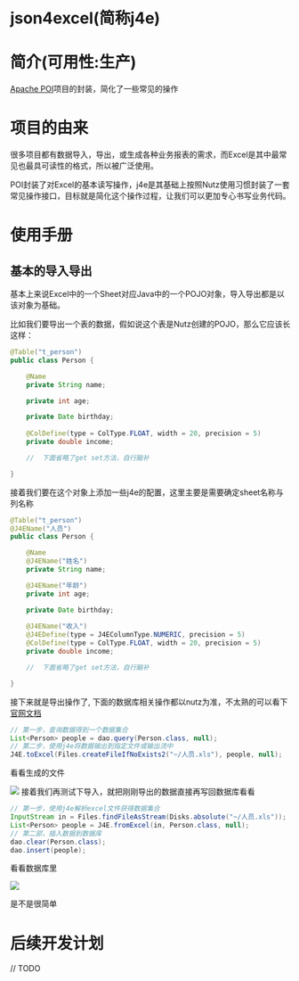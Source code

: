 json4excel(简称j4e)
==================================

简介(可用性:生产)
==================================

[Apache POI](https://poi.apache.org/)项目的封装，简化了一些常见的操作

# 项目的由来

很多项目都有数据导入，导出，或生成各种业务报表的需求，而Excel是其中最常见也最具可读性的格式，所以被广泛使用。

POI封装了对Excel的基本读写操作，j4e是其基础上按照Nutz使用习惯封装了一套常见操作接口，目标就是简化这个操作过程，让我们可以更加专心书写业务代码。


# 使用手册

## 基本的导入导出

基本上来说Excel中的一个Sheet对应Java中的一个POJO对象，导入导出都是以该对象为基础。

比如我们要导出一个表的数据，假如说这个表是Nutz创建的POJO，那么它应该长这样：

```java
@Table("t_person")
public class Person {

    @Name
    private String name;

    private int age;

    private Date birthday;
    
    @ColDefine(type = ColType.FLOAT, width = 20, precision = 5)
    private double income;

    //  下面省略了get set方法，自行脑补

}

```

接着我们要在这个对象上添加一些j4e的配置，这里主要是需要确定sheet名称与列名称

```java
@Table("t_person")
@J4EName("人员")
public class Person {

    @Name
    @J4EName("姓名")
    private String name;

    @J4EName("年龄")
    private int age;

    private Date birthday;
    
    @J4EName("收入")
    @J4EDefine(type = J4EColumnType.NUMERIC, precision = 5)
    @ColDefine(type = ColType.FLOAT, width = 20, precision = 5)
    private double income;

    //  下面省略了get set方法，自行脑补

}
```

接下来就是导出操作了, 下面的数据库相关操作都以nutz为准，不太熟的可以看下[官网文档](https://nutzam.com/core/dao/hello.html)

```java
// 第一步，查询数据得到一个数据集合
List<Person> people = dao.query(Person.class, null);   
// 第二步，使用j4e将数据输出到指定文件或输出流中
J4E.toExcel(Files.createFileIfNoExists2("~/人员.xls"), people, null);     
```
看看生成的文件

![](/media/14880377328027.jpg)
接着我们再测试下导入，就把刚刚导出的数据直接再写回数据库看看

```java
// 第一步，使用j4e解析excel文件获得数据集合
InputStream in = Files.findFileAsStream(Disks.absolute("~/人员.xls"));
List<Person> people = J4E.fromExcel(in, Person.class, null);
// 第二部，插入数据到数据库
dao.clear(Person.class); 
dao.insert(people);
```
看看数据库里

![](/media/14880385199204.jpg)


是不是很简单


# 后续开发计划

// TODO


